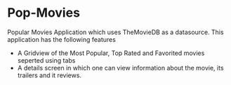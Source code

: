 # Pop-Movies
Popular Movies Application which uses TheMovieDB as a datasource. This application has the following features

- A Gridview of the Most Popular, Top Rated and Favorited movies seperted using tabs
- A details screen in which one can view information about the movie, its trailers and it reviews.

